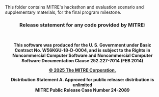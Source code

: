 This folder contains MITRE's hackathon and evaluation scenario and supplementary materials, for the final program milestone.

<h3 align=center>Release statement for any code provided by MITRE:</h3>
<br>

<p align=center>
<b>
This software was produced for the U. S. Government
under Basic Contract No. W56KGU-18-D-0004, and is
subject to the Rights in Noncommercial Computer Software
and Noncommercial Computer Software Documentation
Clause 252.227-7014 (FEB 2014)
  
<p align=center>
<ins>&copy; 2025 The MITRE Corporation.</ins>

<p align=center>
Distribution Statement A.  Approved for public release: distribution is unlimited <br>
MITRE Public Release Case Number 24-2089
</b>
</p>
